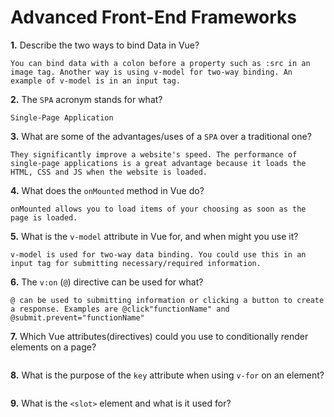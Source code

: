 # Advanced Front-End Frameworks


**1.** Describe the two ways to bind Data in Vue?
<!-- enter you answer in the space below -->
```
You can bind data with a colon before a property such as :src in an image tag. Another way is using v-model for two-way binding. An example of v-model is in an input tag.
```

**2.** The `SPA` acronym stands for what?
<!-- enter you answer in the space below -->
```
Single-Page Application
```
**3.** What are some of the advantages/uses of a `SPA` over a traditional one?
<!-- enter you answer in the space below -->
```
They significantly improve a website's speed. The performance of single-page applications is a great advantage because it loads the HTML, CSS and JS when the website is loaded.
```
**4.** What does the `onMounted` method in Vue do?
<!-- enter you answer in the space below -->
```
onMounted allows you to load items of your choosing as soon as the page is loaded.
```
**5.** What is the `v-model` attribute in Vue for, and when might you use it?
<!-- enter you answer in the space below -->
```
v-model is used for two-way data binding. You could use this in an input tag for submitting necessary/required information.
```
**6.** The `v:on` (`@`) directive can be used for what?
<!-- enter you answer in the space below -->
```
@ can be used to submitting information or clicking a button to create a response. Examples are @click"functionName" and @submit.prevent="functionName"
```
**7.** Which Vue attributes(directives) could you use to conditionally render elements on a page?
<!-- enter you answer in the space below -->
```

```
**8.** What is the purpose of the `key` attribute when using `v-for` on an element?
<!-- enter you answer in the space below -->
```

```
**9.** What is the `<slot>` element and what is it used for?
<!-- enter you answer in the space below -->
```

```